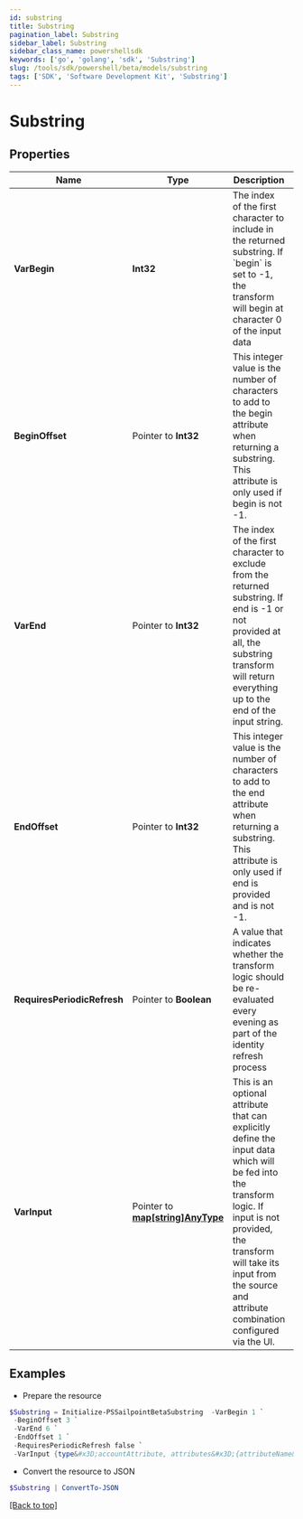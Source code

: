 ```yaml
---
id: substring
title: Substring
pagination_label: Substring
sidebar_label: Substring
sidebar_class_name: powershellsdk
keywords: ['go', 'golang', 'sdk', 'Substring'] 
slug: /tools/sdk/powershell/beta/models/substring
tags: ['SDK', 'Software Development Kit', 'Substring']
---
```



# Substring

## Properties

Name | Type | Description | Notes
------------ | ------------- | ------------- | -------------
**VarBegin** |  **Int32** | The index of the first character to include in the returned substring.   If &#x60;begin&#x60; is set to -1, the transform will begin at character 0 of the input data  | 
**BeginOffset** |  Pointer to **Int32** | This integer value is the number of characters to add to the begin attribute when returning a substring.   This attribute is only used if begin is not -1.  | [optional] 
**VarEnd** |  Pointer to **Int32** | The index of the first character to exclude from the returned substring.  If end is -1 or not provided at all, the substring transform will return everything up to the end of the input string.  | [optional] 
**EndOffset** |  Pointer to **Int32** | This integer value is the number of characters to add to the end attribute when returning a substring.   This attribute is only used if end is provided and is not -1.  | [optional] 
**RequiresPeriodicRefresh** |  Pointer to **Boolean** | A value that indicates whether the transform logic should be re-evaluated every evening as part of the identity refresh process | [optional] [default to $false]
**VarInput** |  Pointer to [**map[string]AnyType**](any-type) | This is an optional attribute that can explicitly define the input data which will be fed into the transform logic. If input is not provided, the transform will take its input from the source and attribute combination configured via the UI. | [optional] 

## Examples

- Prepare the resource
```powershell
$Substring = Initialize-PSSailpointBetaSubstring  -VarBegin 1 `
 -BeginOffset 3 `
 -VarEnd 6 `
 -EndOffset 1 `
 -RequiresPeriodicRefresh false `
 -VarInput {type&#x3D;accountAttribute, attributes&#x3D;{attributeName&#x3D;first_name, sourceName&#x3D;Source}}
```

- Convert the resource to JSON
```powershell
$Substring | ConvertTo-JSON
```


[[Back to top]](#) 

